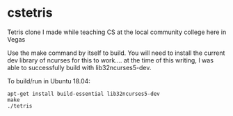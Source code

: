 # cstetris
Tetris clone I made while teaching CS at the local community college here in Vegas

Use the make command by itself to build. You will need to install the current dev library of ncurses for this to work.... at the time of this writing, I was able to successfully build with lib32ncurses5-dev.

To build/run in Ubuntu 18.04:

```
apt-get install build-essential lib32ncurses5-dev
make
./tetris
```
